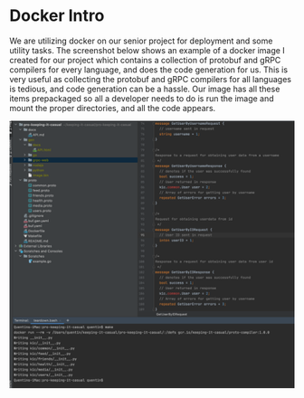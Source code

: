 # Docker Intro

We are utilizing docker on our senior project for deployment and some utility tasks. The screenshot below shows an example of a docker image I created for our project which contains a collection
of protobuf and gRPC compilers for every language, and does the code generation for us. This is very useful as collecting the protobuf and gRPC compilers for all
languages is tedious, and code generation can be a hassle. Our image has all these items prepackaged so all a developer needs to do is run the image and mount the
proper directories, and all the code appears. 

![docker](docker.png)
